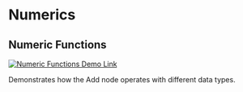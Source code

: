 # Numerics

## Numeric Functions

[![Numeric Functions Demo Link](https://img.shields.io/badge/Details-Demo_Link-green.svg)](https://ni.github.io/webvi-examples/ProgrammingBasics/Numerics/NumericFunctions/Builds/WebApp_Default%20Web%20Server/)

Demonstrates how the Add node operates with different data types.
